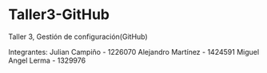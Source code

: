 # Taller3-GitHub
Taller 3, Gestión de configuración(GitHub)

Integrantes:
Julian Campiño - 1226070
Alejandro Martínez - 1424591
Miguel Angel Lerma - 1329976
